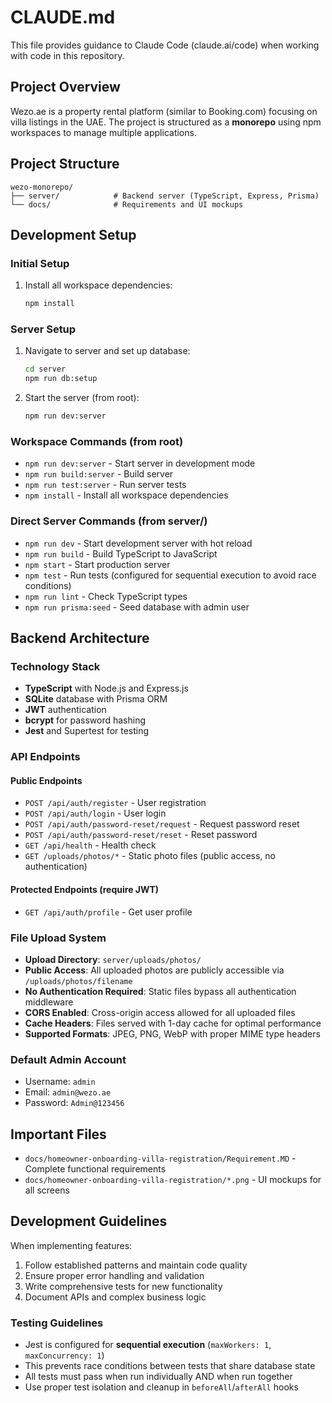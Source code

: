 # CLAUDE.md

This file provides guidance to Claude Code (claude.ai/code) when working with code in this repository.

## Project Overview

Wezo.ae is a property rental platform (similar to Booking.com) focusing on villa listings in the UAE. The project is structured as a **monorepo** using npm workspaces to manage multiple applications.

## Project Structure

```
wezo-monorepo/
├── server/            # Backend server (TypeScript, Express, Prisma)
└── docs/              # Requirements and UI mockups
```

## Development Setup

### Initial Setup

1. Install all workspace dependencies:
   ```bash
   npm install
   ```

### Server Setup

1. Navigate to server and set up database:
   ```bash
   cd server
   npm run db:setup
   ```

2. Start the server (from root):
   ```bash
   npm run dev:server
   ```

### Workspace Commands (from root)

- `npm run dev:server` - Start server in development mode
- `npm run build:server` - Build server
- `npm run test:server` - Run server tests
- `npm install` - Install all workspace dependencies

### Direct Server Commands (from server/)

- `npm run dev` - Start development server with hot reload
- `npm run build` - Build TypeScript to JavaScript  
- `npm start` - Start production server
- `npm test` - Run tests (configured for sequential execution to avoid race conditions)
- `npm run lint` - Check TypeScript types
- `npm run prisma:seed` - Seed database with admin user

## Backend Architecture

### Technology Stack
- **TypeScript** with Node.js and Express.js
- **SQLite** database with Prisma ORM
- **JWT** authentication
- **bcrypt** for password hashing
- **Jest** and Supertest for testing

### API Endpoints

#### Public Endpoints
- `POST /api/auth/register` - User registration
- `POST /api/auth/login` - User login  
- `POST /api/auth/password-reset/request` - Request password reset
- `POST /api/auth/password-reset/reset` - Reset password
- `GET /api/health` - Health check
- `GET /uploads/photos/*` - Static photo files (public access, no authentication)

#### Protected Endpoints (require JWT)
- `GET /api/auth/profile` - Get user profile

### File Upload System
- **Upload Directory**: `server/uploads/photos/`
- **Public Access**: All uploaded photos are publicly accessible via `/uploads/photos/filename`
- **No Authentication Required**: Static files bypass all authentication middleware
- **CORS Enabled**: Cross-origin access allowed for all uploaded files
- **Cache Headers**: Files served with 1-day cache for optimal performance
- **Supported Formats**: JPEG, PNG, WebP with proper MIME type headers

### Default Admin Account
- Username: `admin`
- Email: `admin@wezo.ae`
- Password: `Admin@123456`


## Important Files

- `docs/homeowner-onboarding-villa-registration/Requirement.MD` - Complete functional requirements
- `docs/homeowner-onboarding-villa-registration/*.png` - UI mockups for all screens

## Development Guidelines

When implementing features:
1. Follow established patterns and maintain code quality
2. Ensure proper error handling and validation
3. Write comprehensive tests for new functionality
4. Document APIs and complex business logic

### Testing Guidelines
- Jest is configured for **sequential execution** (`maxWorkers: 1`, `maxConcurrency: 1`)
- This prevents race conditions between tests that share database state
- All tests must pass when run individually AND when run together
- Use proper test isolation and cleanup in `beforeAll`/`afterAll` hooks